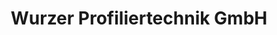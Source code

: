 ---
title: "Wurzer Profiliertechnik GmbH"
url: /friedberg/wurzer-profiliertechnik-gmbh/
shop: Eisenwaren
---